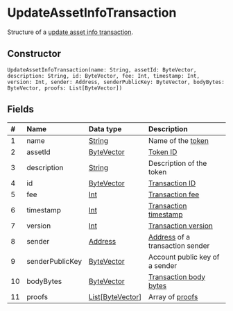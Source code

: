 # UpdateAssetInfoTransaction

Structure of a [update asset info transaction](/en/blockchain/transaction-type/update-asset-info-transaction).

## Constructor

``` ride
UpdateAssetInfoTransaction(name: String, assetId: ByteVector, description: String, id: ByteVector, fee: Int, timestamp: Int, version: Int, sender: Address, senderPublicKey: ByteVector, bodyBytes: ByteVector, proofs: List[ByteVector])
```

## Fields

| # | Name | Data type | Description |
| :--- | :--- | :--- | :--- |
| 1 | name | [String](/en/ride/data-types/string) | Name of the [token](/en/blockchain/token/) |
| 2 | assetId | [ByteVector](/en/ride/data-types/byte-vector) | [Token ID](/en/blockchain/token/token-id) |
| 3 | description | [String](/en/ride/data-types/string) | Description of the token |
| 4 | id | [ByteVector](/en/ride/data-types/byte-vector) | [Transaction ID](/en/blockchain/transaction/transaction-id) |
| 5 | fee | [Int](/en/ride/data-types/int) | [Transaction fee](/en/blockchain/transaction/transaction-fee) |
| 6 | timestamp | [Int](/en/ride/data-types/int) | [Transaction timestamp](/en/blockchain/transaction/transaction-timestamp) |
| 7 | version | [Int](/en/ride/data-types/int) | [Transaction version](/en/blockchain/transaction/transaction-version) |
| 8 | sender | [Address](/en/ride/structures/common-structures/address) | [Address](/en/blockchain/account/address) of a transaction sender |
| 9 | senderPublicKey | [ByteVector](/en/ride/data-types/byte-vector) | Account public key of a sender |
| 10 | bodyBytes | [ByteVector](/en/ride/data-types/byte-vector) | [Transaction body bytes](/en/blockchain/transaction/transaction-body-bytes) |
| 11 | proofs | [List](/en/ride/data-types/list)[[ByteVector](/en/ride/data-types/byte-vector)] | Array of [proofs](/en/blockchain/transaction/transaction-proof) |

